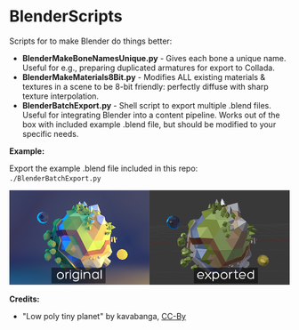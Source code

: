 BlenderScripts
==============

Scripts for to make Blender do things better:

* **BlenderMakeBoneNamesUnique.py** - Gives each bone a unique name.  Useful for e.g., preparing duplicated armatures for export to Collada.
* **BlenderMakeMaterials8Bit.py** - Modifies ALL existing materials & textures in a scene to be 8-bit friendly: perfectly diffuse with sharp texture interpolation.
* **BlenderBatchExport.py** - Shell script to export multiple .blend files.  Useful for integrating Blender into a content pipeline.  Works out of the box with included example .blend file, but should be modified to your specific needs.

**Example:**

Export the example .blend file included in this repo: `./BlenderBatchExport.py`

![Batch Export](BlendFiles/Example_Export.png?raw=true "Export")

**Credits:**

* "Low poly tiny planet" by kavabanga, <a href="http://creativecommons.org/licenses/by/3.0/">CC-By</a>
